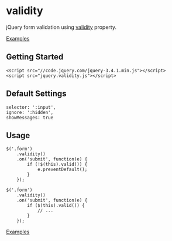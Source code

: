 # validity
jQuery form validation using [validity](https://html.spec.whatwg.org/#dom-cva-validity) property.

[Examples](http://conci.com.br/validity/index.html)

## Getting Started
```
<script src="//code.jquery.com/jquery-3.4.1.min.js"></script>
<script src="jquery.validity.js"></script>
```

## Default Settings
```
selector: ':input',
ignore: ':hidden',
showMessages: true
```

## Usage
```
$('.form')
    .validity()
    .on('submit', function(e) {
        if (!$(this).valid()) {
            e.preventDefault();
        }
    });
```

```
$('.form')
    .validity()
    .on('submit', function(e) {
        if ($(this).valid()) {
            // ...
        }
    });
```

[Examples](http://htmlpreview.github.io/?https://github.com/gustavoconci/validity/blob/master/index.html)
